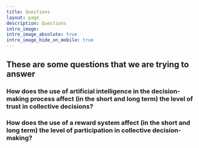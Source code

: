 ```yaml
---
title: Questions
layout: page
description: Questions
intro_image:
intro_image_absolute: true
intro_image_hide_on_mobile: true
---
```


## These are some questions that we are trying to answer 

### How does the use of artificial intelligence in the decision-making process affect (in the short and long term) the level of trust in collective decisions?

### How does the use of a reward system affect (in the short and long term) the level of participation in collective decision-making?